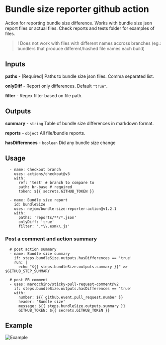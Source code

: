 # Bundle size reporter github action

Action for reporting bundle size difference. Works with bundle size json report
files or actual files. Check reports and tests folder for examples of files.

> ! Does not work with files with different names accross branches (eg.:
> bundlers that produce different/hashed file names each build)

## Inputs

**paths** - [Required] Paths to bundle size json files. Comma separated list.

**onlyDiff** - Report only differences. Default `"true"`.

**filter** - Regex filter based on file path.

## Outputs

**summary** - `string` Table of bundle size differences in markdown format.

**reports** - `object` All file/bundle reports.

**hasDifferences** - `boolean` Did any bundle size change

## Usage

```
  - name: Checkout branch
    uses: actions/checkout@v3
    with:
      ref: 'test' # branch to compare to
      path: br-base # required
      token: ${{ secrets.GITHUB_TOKEN }}

  - name: Bundle size report
    id: bundleSize
    uses: nejcm/bundle-size-reporter-action@v1.2.1
    with:
      paths: 'reports/**/*.json'
      onlyDiff: 'true'
      filter: '.*\\.esm\\.js'
```

### Post a comment and action summary

```
  # post action summary
  - name: Bundle size summary
    if: steps.bundleSize.outputs.hasDifferences == 'true'
    run: |
      echo "${{ steps.bundleSize.outputs.summary }}" >> $GITHUB_STEP_SUMMARY

  # post PR comment
  - uses: marocchino/sticky-pull-request-comment@v2
    if: steps.bundleSize.outputs.hasDifferences == 'true'
    with:
      number: ${{ github.event.pull_request.number }}
      header: 'Bundle size'
      message: ${{ steps.bundleSize.outputs.summary }}
      GITHUB_TOKEN: ${{ secrets.GITHUB_TOKEN }}
```

## Example

![Example](https://raw.githubusercontent.com/nejcm/bundle-size-reporter-action/master/example.jpg)
